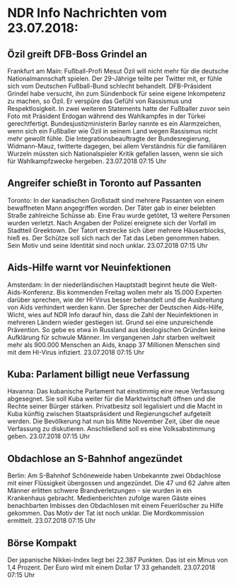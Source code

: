 # NDR Info Nachrichten vom 23.07.2018:


## Özil greift DFB-Boss Grindel an
Frankfurt am Main: Fußball-Profi Mesut Özil will nicht mehr für die deutsche Nationalmannschaft spielen. Der 29-Jährige teilte per Twitter mit, er fühle sich vom Deutschen Fußball-Bund schlecht behandelt. DFB-Präsident Grindel habe versucht, ihn zum Sündenbock für seine eigene Inkompetenz zu machen, so Özil. Er verspüre das Gefühl von Rassismus und Respektlosigkeit. In zwei weiteren Statements hatte der Fußballer zuvor sein Foto mit Präsident Erdogan während des Wahlkampfes in der Türkei gerechtfertigt. Bundesjustizministerin Barley nannte es ein Alarmzeichen, wenn sich ein Fußballer wie Özil in seinem Land wegen Rassismus nicht mehr gewollt fühle. Die Integrationsbeauftragte der Bundesregierung, Widmann-Mauz, twitterte dagegen, bei allem Verständnis für die familiären Wurzeln müssten sich Nationalspieler Kritik gefallen lassen, wenn sie sich für Wahlkampfzwecke hergeben. 23.07.2018 07:15 Uhr 

## Angreifer schießt in Toronto auf Passanten
Toronto: In der kanadischen Großstadt sind mehrere Passanten von einem bewaffneten Mann angegriffen worden. Der Täter gab in einer belebten Straße zahlreiche Schüsse ab. Eine Frau wurde getötet, 13 weitere Personen wurden verletzt. Nach Angaben der Polizei ereignete sich der Vorfall im Stadtteil Greektown. Der Tatort erstrecke sich über mehrere Häuserblocks, hieß es. Der Schütze soll sich nach der Tat das Leben genommen haben. Sein Motiv und seine Identität sind noch unklar. 23.07.2018 07:15 Uhr 

## Aids-Hilfe warnt vor Neuinfektionen
Amsterdam: In der niederländischen Hauptstadt beginnt heute die Welt-Aids-Konferenz. Bis kommenden Freitag wollen mehr als 15.000 Experten darüber sprechen, wie der HI-Virus besser behandelt und die Ausbreitung von Aids verhindert werden kann. Der Sprecher der Deutschen Aids-Hilfe, Wicht, wies auf NDR Info darauf hin, dass die Zahl der Neuinfektionen in mehreren Ländern wieder gestiegen ist. Grund sei eine unzureichende Prävention. So gebe es etwa in Russland aus ideologischen Gründen keine Aufklärung für schwule Männer. Im vergangenen Jahr starben weltweit mehr als 900.000 Menschen an Aids, knapp 37 Millionen Menschen sind mit dem HI-Virus infiziert. 23.07.2018 07:15 Uhr 

## Kuba: Parlament billigt neue Verfassung
Havanna: Das kubanische Parlament hat einstimmig eine neue Verfassung abgesegnet. Sie soll Kuba weiter für die Marktwirtschaft öffnen und die Rechte seiner Bürger stärken. Privatbesitz soll legalisiert und die Macht in Kuba künftig zwischen Staatspräsident und Regierungschef aufgeteilt werden. Die Bevölkerung hat nun bis Mitte November Zeit, über die neue Verfassung zu diskutieren. Anschließend soll es eine Volksabstimmung geben. 23.07.2018 07:15 Uhr 

## Obdachlose an S-Bahnhof angezündet
Berlin: Am S-Bahnhof Schöneweide haben Unbekannte zwei Obdachlose mit einer Flüssigkeit übergossen und angezündet. Die 47 und 62 Jahre alten Männer erlitten schwere Brandverletzungen - sie wurden in ein Krankenhaus gebracht. Medienberichten zufolge waren Gäste eines benachbarten Imbisses den Obdachlosen mit einem Feuerlöscher zu Hilfe gekommen. Das Motiv der Tat ist noch unklar. Die Mordkommission ermittelt. 23.07.2018 07:15 Uhr 

## Börse Kompakt
Der japanische Nikkei-Index liegt bei 22.387 Punkten. Das ist ein Minus von 1,4 Prozent. Der Euro wird mit einem Dollar 17 33 gehandelt. 23.07.2018 07:15 Uhr 
